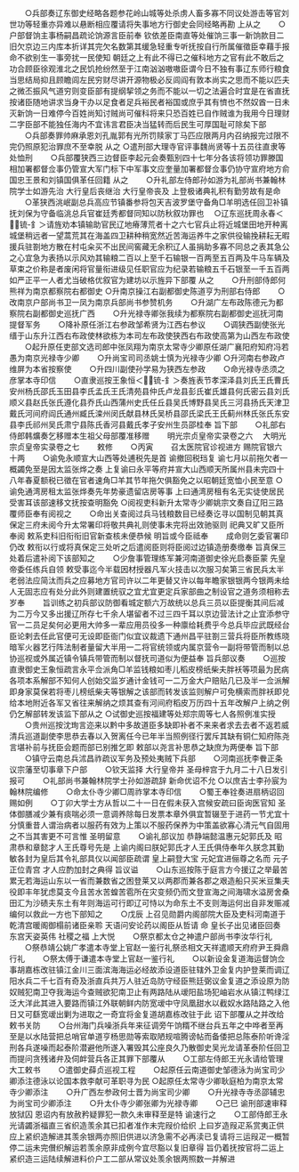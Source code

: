 <!-- { "loadSidebar": true } -->
　　○兵部奏辽东御史经略各题参花岭山城等处杀虏人畜多寡不同议处游击等官刘世功等轻重亦异难以悬断相应覆请将失事地方行御史会同经略再勘  上从之
　　○户部督饷主事杨嗣昌疏论饷源言臣前奉  钦依差臣南直等处催饷三事一新饷款目二旧欠京边三内库本折详其完欠名数第其缓急轻重专听抚按自行所属催徵臣幸藉手报命不欲别生一事旁扰一民使知  朝廷之上有此不得已之催科地方之官有此不敢后之功合顾臣徐观淮北之民饥抢纷然至于江南汹汹嗷嗷臣谓今日不独有事辽东师行粮食当思结局抑且顾瞻闾左民穷财尽讲开源物极必反闾阎有敦本尚实之思而不能以匹夫之微丕振风气道穷则变臣部有提纲挈领之务而不能以一切之法遍合时宜是在省直抚按诸臣随地讲求当身干办以足食者足兵裕民者裕国或庶乎其有懠也不然奴酋一日未灭新饷一日难停今百姓尚知讨贼尚可催科将来只恐百姓已自作贼谁为我用今日理财二字臣部不能独任海内不宜讳言君臣决当猛转而后民生可厚国耻可除矣下部
　　○兵部奏罪帅麻承恩刘孔胤郭有光所罚赎家丁马匹应限两月内召纳报完过限不完仍照原犯治罪庶不至幸脱  从之
○遣刑部大理寺官评事魏尚贤等十五员往直隶等处恤刑
　　○兵部覆狭西三边督臣李起元会奏甄别四十七年分各该将领功罪滕国相加署都督佥事仍管宣大军门标下中军事文应奎量加署都督佥事仍协守宣府地方俞国忠王景和刘镇国俱革任回籍  从之
　　○升礼部左侍郎孙如游为礼部尚书兼翰林院学士如游先治  大行皇后丧继治  大行皇帝丧及  上登极诸典礼积有勤劳故有是命
　　○革狭西洮岷副总兵高应节镇番参将包天吉波罗堡守备角□羊明选任回卫补镇抚刘保为守备临洮总兵官崔廷秀都督同知以防秋叙功罪也
　○辽东巡抚周永春＜锍-釒＞请旌劝本镇输助官民辽地瘠薄荒者十之六七官兵止将近城堡田地开种离城堡稍远者一望蒿荒其在海盖四卫耕种稍宽然近苦海运养牛之家供役输挽耕耘无暇援兵驻劄地方散在村屯籴买不出民间窖藏无余积辽人虽捐助多寡不同总之表其急公之心宜急为表扬以示风劝其输粮二百以上至千石输银一百两至五百两及牛马车辆及草束之价称是者废闲将官量衔进级见任职官应为纪录若输粮五千石银至一千五百两如严正平一人者尤当破格优叙官为建坊以示旌异下部覆  从之
　　○升刑部侍郎何熊祥为南京都察院右都御史
○升南京操江右副都御史陈道亨为刑部右侍郎
　　○改南京户部尚书卫一凤为南京兵部尚书参赞机务
　　○升湖广左布政陈德元为都察院右副都御史巡抚广西
　　○升光禄寺卿张我续为都察院右副都御史巡抚河南提督军务
　　○降补原任浙江右参政邹希贤为江西右参议
　　○调狭西副使张光缙于山东升江西右布政使林欲栋为本司左布政使狭西右布政使高第为山西左布政使
　　○起升原任吏部文选司郎中张凤翔为南京太常寺少卿原任湖广襄阳府知府冯若愚为南京光禄寺少卿
　　○升尚宝司司丞姚士慎为光禄寺少卿
○升河南右参政卢维屏为本省按察使
　　○升四川副使孙学易为狭西左参政
　　○命光禄寺丞须之彦掌本寺印信
　　○直隶巡按王象恒＜锍-釒＞奏旌表节孝深泽县刘氏王氏曹氏安州杨氏邵氏玉田县李氏孟氏王氏清苑县仲氏卢龙县彭氏崔氏雄县何氏密云县刘氏顺义县赵氏张氏遵化县乔氏山西蒲州史氏任丘县吴氏博野县吴氏三河县扬氏天津卫戴氏河间府阎氏通州臧氏滦州闵氏献县林氏吴桥县邵氏梁氏王氏蓟州林氏张氏东安县李氏祁州吴氏肃宁县陈氏香河县戴氏孝子安州生员邵桂奉  旨下部
　　○礼部右侍郎韩爌奏乞移赠本生祖父母部覆准移赠
　　明光宗贞皇帝实录卷之六
　大明光宗贞皇帝实录卷之七
　　敕修
　　○丙寅
　　召太医院官诊视进方  赐院官银六十两
　　○谕免永顺宣大山西等处逋税先是首  谕撤回税珰复  谕七月以前拖欠者一概蠲免至是因太监张烨之奏  上复谕曰永平等府并宣大山西顺天所属州县未完四十八年春夏额税已徵在官者速角□羊其节年拖欠俱豁免之以昭朝廷宽恤小民至意
○谕免通湾房租太监张烨奏先年势豪遗留店房等事  上曰通湾房租有名无实徒使居民受害耳该部速移文抚按查明豁免
○阅视吏科新升太常寺少卿姚宗文奏自辽阳三路覆师臣奉有阅视之
　　○命出关查阅过兵马钱粮数目已经奏讫寻以国制见朝其真保定三府未阅今升太常署印将敬共典礼则使事未完将出效驰驱则  祀典又旷又臣所奉阅  敕系吏科旧衔衔旧官新查核未便恭候  明旨或今臣祗奉
　　成命则乞委官署印仍改  敕衔以行或将真保定三处听之后遣阅臣则将臣阅过边镇造册奏缴奉  旨真保三处着后遣补阅下该部知之
　　○少詹事管理练军兼河南道御史徐光启奏臣蒙  先皇帝委任练兵自领  敕受事迄今半载因材授器凡军火技击以次服习矣第三省民兵太半老弱法应简汰而兵之应募地方官司许以二年更替又许以每年瞻家银银两今银两未给人无固志应有处分此外则建置统驭之宜尤宜更定兵家部曲之制设官之道务须相称去岁奉
　　旨训练之初兵部议防御看城定额六万故统以总兵三员以臣提衡其间后减为二万今又多出援辽所存七千余人堪留者不过三四千耳以京边营法计之止宜添参守官一二员足矣何必更用大帅多一辈应用员役多一种廪给耗费乎今总兵毕应武既经台臣论剌去任此官便可无设即臣衙门似宜议裁遗下通州昌平驻劄三营兵将臣所教练晓暗军火器艺行阵法制者量留大半用一二将官统领或内属京营令一副将带管而制以总协巡视或外属近镇令镇兵带管而制以督抚司道似为便益奉  旨兵部议奏
　　○巡按直隶御史王象恒疏言永平佥派角□羊监钱粮如枣儿稻皮榜纸柴夫胖袄等项最为民病各项本系解部不知何人创始交监岁通计金钱可一二万金大户赔贴几已及半一佥派解即身家莫保若将枣儿榜纸柴夫等银解之该部而转发该监则解户可免横索而胖袄即兑给本地附近各军又省往来解纳之烦其查有河间府稻皮万历四十五年改解户上纳之例仍乞解部转发该监下部从之
○试御史巡按福建等处郑宗周等七人各照例准实授
　　○贵州巡按沈珣言迩来以黔中多故道臣多缺即补者不来来者求去去者不返若威清兵巡道副使李思恭去春以入贺离任今已年半当照例径行罢斥其缺有铜仁知府陈尧言堪补前与抚臣会题而部已别推乞即  敕部以尧言补思恭之缺庶为两便奉  旨下部
　　○镇守云南总兵沭昌祚疏议军务及预处夷贼下兵部
　　○河南巡抚李餋正条议宗藩至切事章下户部
　　○钦天监择  大行皇帝并  圣母梓宫于九月二十八日发引报可
　　○礼部尚书兼翰林院学士孙如游疏辞  新命优诏不允
○以庶吉士李孙宸为翰林院编修
　　○命太仆寺少卿□周祚掌本寺印信
　　○蜀王奉铨奏进扇柄诏回赐如例
　　○丁卯大学士方从哲以二十一日在假未获入宫候安疏曰臣询医官知  圣体御膳减少兼有痰喘必须一意调养除每日发票本章外俱宜暂辍至于进药一节尤宜十分慎重昔人谓治病者以服药有效为上策以不服药保养为中策盖欲寡心清元气自固用之不当其害更不可言惟  圣明留意
　　○谕礼部议加  恭静端懿温惠元妃郭氏及  昭肃恭和章懿才人王氏尊号先是  上谕内阁曰朕妃郭氏才人王氏俱侍奉年久朕念其勤敏各封为皇后其令礼部具仪以闻部臣疏谓  皇上嗣登大宝  元妃宜进俪尊之名而  元子正位青宫  才人应酌加封之典得  旨议谥
　　○山东巡按陈于庭言方今援辽之举最苦累无若海运山东以一省而兼数省之困登莱又以两郡而兼各郡之艰造船只买米豆集夫役即丰年犹虑莫支今且苦水苦蝗苦雹所在灾变频仍而文登宣海之间海啸水溢房舍桑田汇为沙碛夫东土有年则海运可行即辽可恃以为命东土不支则海运何出自非发赈减编何以救此一方也下部知之
　　○戊辰  上召见勋爵内阁部院大臣及吏科河南道于  乾清宫暖阁御榻前诸臣亲聆  天语问安论药以阁臣从哲请  命  皇长子出见诸臣回奏  东宫天姿英伟  社稷之福  上大悦
　　○祭京都太仓之神遣户部尚书李汝华行礼
　　○祭恭靖公姚广孝遣本寺堂上官赵一鉴行礼祭丞相文天祥遣顺天府府尹王舜鼎行礼
　　○祭太傅于谦遣本寺堂上官赵一鉴行礼
　　○以新设金复道海运督饷佥事胡嘉栋改驻镇江金川三面滨海海运必经故添设道臣驻辖外卫金复内护登莱而调辽阳水兵二千七百有奇及浙直兵共万人驻近岛防守经臣熊廷弼议金复道之添设原为防奴贼犯南卫夺我海运今查贼欲犯南卫止有两路陆从叆阳盐场犯岫岩水从镇江鸭绿江泛大洋此其进入要路而镇江外联朝鲜内防宽叆中守凤凰甜水以截奴水路陆路之入他日又可繇宽叆出剿为进取之一奇宜将金复道胡嘉栋改驻于此  诏下部覆从之并改给敕书关防
　　○台州海门兵噪浙兵年来征调旁午饷糈不继台兵五年之中哗者至再至是以水陆营把总哨官单道亨杨思勋等索取陋规喧腾谤帖而备倭把总陈泰阶听谗淫刑各兵遂噪而起泰阶潜避他所遂入署毁其公座良久乃散御史吴光龙请革泰阶任回卫而提问贪残诸弁及伺衅营兵各正其罪下部覆从
　　○工部左侍郎王光永请给管理大工敕书
　　○遣御史薛贞巡视工程
　　○起原任云南道御史邹德泳为尚宝司少卿添注德泳以论国本救李献可革职寻为民
○起原任太常寺少卿耿庭柏为南京太常寺少卿添注
　　○升广西左参政何士晋为尚宝司少卿
　　○升光禄寺寺丞邵辅忠为尚宝司少卿添注
　　○升太仆寺少卿张卿为光禄寺卿
　　○己巳  谕刑部速审释放狱囚  恩诏内有放赦矜疑罪犯一款久未审释至是特  谕速行之
　　○工部侍郎王永光请蠲浙福直三省织造羡余其已扣者准作未完叚价给织  上曰岁造叚疋系赏夷正供应上紧织造解进其羡余银两亦照旧供进以济急需不必再渎已复请将三运叚疋一概暂停二运未完儧织解运若羡余原非成例今宜尽豁以复旧章得  旨仍着抚按官将二运上紧织造三运陆续解进料价户工二部从常议处羡余银两照数一并解进
